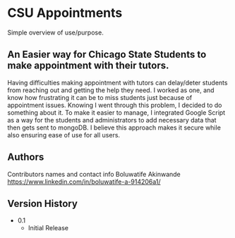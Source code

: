 # CSU Appointments

Simple overview of use/purpose.

## An Easier way for Chicago State Students to make appointment with their tutors.

Having difficulties making appointment with tutors can delay/deter students from reaching out and getting the help they need. I worked as one, and know how frustrating it can be to miss students just because of appointment issues. Knowing I went through this problem, I decided to do something about it. 
To make it easier to manage, I integrated Google Script as a way for the students and administrators to add necessary data that then gets sent to mongoDB. I believe this approach makes it secure while also ensuring ease of use for all users.

## Authors

Contributors names and contact info
Boluwatife Akinwande
https://www.linkedin.com/in/boluwatife-a-914206a1/

## Version History

* 0.1
    * Initial Release

